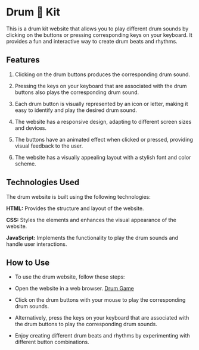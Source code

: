 # Drum 🥁 Kit

This is a drum kit website that allows you to play different drum sounds by clicking on the buttons or pressing corresponding keys on your keyboard. It provides a fun and interactive way to create drum beats and rhythms.


## Features

1. Clicking on the drum buttons produces the corresponding drum sound.

2. Pressing the keys on your keyboard that are associated with the drum buttons also plays the corresponding drum sound.

3. Each drum button is visually represented by an icon or letter, making it easy to identify and play the desired drum sound.

4. The website has a responsive design, adapting to different screen sizes and devices.

5. The buttons have an animated effect when clicked or pressed, providing visual feedback to the user.

6. The website has a visually appealing layout with a stylish font and color scheme.

## Technologies Used

The drum website is built using the following technologies:

**HTML:** Provides the structure and layout of the website.

**CSS:** Styles the elements and enhances the visual appearance of the website.

**JavaScript:** Implements the functionality to play the drum sounds and handle user interactions.

## How to Use

- To use the drum website, follow these steps:

- Open the website in a web browser. [Drum Game](https://niteshmeena9672.github.io/Drum-game/)

- Click on the drum buttons with your mouse to play the corresponding drum sounds.

- Alternatively, press the keys on your keyboard that are associated with the drum buttons to play the corresponding drum sounds.

- Enjoy creating different drum beats and rhythms by experimenting with different button combinations.
